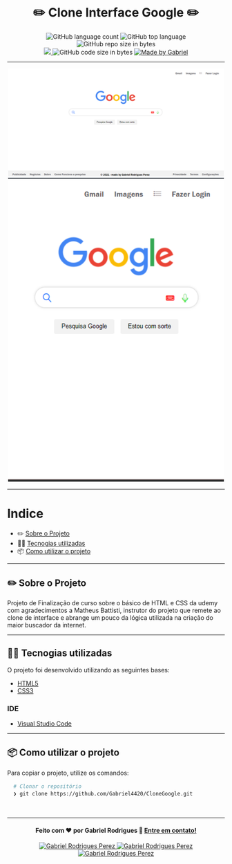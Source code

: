<h1 align="center">
  ✏️ Clone Interface Google ✏️
</h1>

<p align="center">
   <img alt="GitHub language count" src="https://img.shields.io/github/languages/count/Gabriel4420/CloneGoogle">

  <img alt="GitHub top language" src="https://img.shields.io/github/languages/top/Gabriel4420/CloneGoogle?logo=html">

  <img alt="GitHub repo size in bytes" src="https://img.shields.io/github/repo-size/Gabriel4420/CloneGoogle?color=green">

  <br>
  
  <a href="https://www.codacy.com/manual/Gabriel4420/CloneGoogle?utm_source=github.com&amp;utm_medium=referral&amp;utm_content=Gabriel4420/CloneGoogle&amp;utm_campaign=Badge_Grade">
    <img src="https://app.codacy.com/project/badge/Grade/6dd6b46abeb14e99935a2b9ac5c6ede2"/>
  </a>
  
  <img alt="GitHub code size in bytes" src="https://img.shields.io/github/last-commit/Gabriel4420/CloneGoogle">


  <a href="https://www.linkedin.com/in/gabriel-rodrigues-perez-2069b072/">
    <img alt="Made by Gabriel" src="https://img.shields.io/badge/made%20by-Gabriel-%2304D361">
  </a>
</p>

---

<p align="center" >
  <img alt="Gif da Aplicação" width="500" src="src/assets/HomeApp1.png" />
  <img alt="Gif da Aplicação" width="500" src="src/assets/HomeApp2.png" />
</p>

---

# Indice

- ✏️ [Sobre o Projeto](#rocket-sobre-o-projeto)
- 👨‍💻️ [Tecnogias utilizadas](#%EF%B8%8F-tecnogias-utilizadas)
- 📦️ [Como utilizar o projeto](#%EF%B8%8F-como-utilizar-o-projeto)
---

## ✏️ Sobre o Projeto

Projeto de Finalização de curso sobre o básico de HTML e CSS da udemy com agradecimentos a Matheus Battisti, instrutor do projeto que remete ao clone de interface e abrange um pouco da lógica utilizada na criação do maior buscador da internet.

---

## 👨‍💻️ Tecnogias utilizadas

O projeto foi desenvolvido utilizando as seguintes bases:

- [HTML5](https://www.w3schools.com/html/)
- [CSS3](https://www.w3schools.com/css/)

### IDE

  - [Visual Studio Code](https://code.visualstudio.com/)

---

## 📦️ Como utilizar o projeto

Para copiar o projeto, utilize os comandos:

```bash
  # Clonar o repositório
  ❯ git clone https://github.com/Gabriel4420/CloneGoogle.git

 
```
---

<h4 align="center">
  Feito com ❤️ por Gabriel Rodrigues 👋️ <a href="mailto:gabriel_rodrigues_perez@hotmail.com">Entre em contato!</a>
</h4>

<p align="center">

  <a href="https://www.linkedin.com/in/gabriel-rodrigues-perez-2069b072/">
    <img alt="Gabriel Rodrigues Perez" src="https://img.shields.io/badge/LinkedIn-Gabriel_Rodrigues-0e76a8?style=flat&logoColor=white&logo=linkedin">
  </a>
  <a href="https://www.facebook.com/gabriel.rodrigues.perez">
    <img alt="Gabriel Rodrigues Perez" src="https://img.shields.io/badge/Facebook-Gabriel_Rodrigues-1778F2?style=flat&logoColor=white&logo=facebook">
  </a>
  <a href="https://www.instagram.com/gabriel_rodrigues_perez/">
    <img alt="Gabriel Rodrigues Perez" src="https://img.shields.io/badge/Instagram-@gabriel4420-833AB4?style=flat&logoColor=white&logo=instagram">
  </a>
  
  
</p>